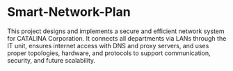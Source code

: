 # Smart-Network-Plan
This project designs and implements a secure and efficient network system for CATALINA Corporation. It connects all departments via LANs through the IT unit, ensures internet access with DNS and proxy servers, and uses proper topologies, hardware, and protocols to support communication, security, and future scalability.
